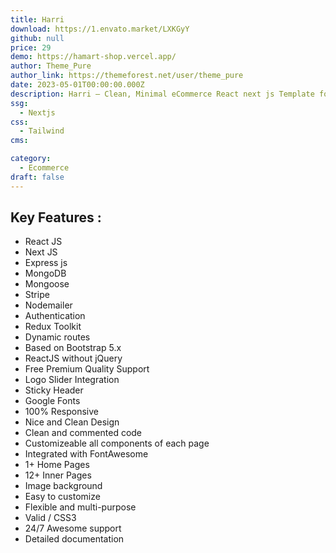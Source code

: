 ```yaml
---
title: Harri
download: https://1.envato.market/LXKGyY
github: null
price: 29
demo: https://hamart-shop.vercel.app/
author: Theme_Pure
author_link: https://themeforest.net/user/theme_pure
date: 2023-05-01T00:00:00.000Z
description: Harri – Clean, Minimal eCommerce React next js Template for multipurpose (Mobile, Laptop, Monitor, Hub, Kittle, watch Multipurpose template, watch store).
ssg:
  - Nextjs
css:
  - Tailwind
cms:

category:
  - Ecommerce
draft: false
---
```


## Key Features :

- React JS
- Next JS
- Express js
- MongoDB
- Mongoose
- Stripe
- Nodemailer
- Authentication
- Redux Toolkit
- Dynamic routes
- Based on Bootstrap 5.x
- ReactJS without jQuery
- Free Premium Quality Support
- Logo Slider Integration
- Sticky Header
- Google Fonts
- 100% Responsive
- Nice and Clean Design
- Clean and commented code
- Customizeable all components of each page
- Integrated with FontAwesome
- 1+ Home Pages
- 12+ Inner Pages
- Image background
- Easy to customize
- Flexible and multi-purpose
- Valid / CSS3
- 24/7 Awesome support
- Detailed documentation
